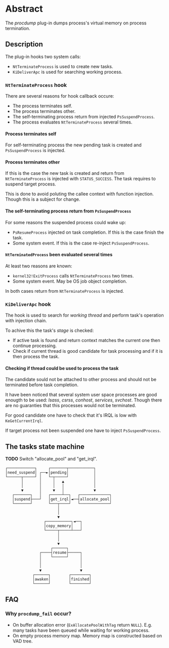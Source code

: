 # Abstract

The _procdump_ plug-in dumps process's virtual memory on process termination.

## Description

The plug-in hooks two system calls:
* `NtTerminateProcess` is used to create new tasks.
* `KiDeliverApc` is used for searching working process.

### `NtTerminateProcess` hook

There are several reasons for hook callback occure:
* The process terminates self.
* The process terminates other.
* The self-terminating process return from injected `PsSuspendProcess`.
* The process evaluates `NtTerminateProcess` several times.

#### Process terminates self

For self-terminating process the new pending task is created and
`PsSuspendProcess` is injected.

#### Process terminates other

If this is the case the new task is created and return from `NtTerminateProcess`
is injected with `STATUS_SUCCESS`. The task requires to suspend target process.

This is done to avoid poluting the callee context with function injection.
Though this is a subject for change.

#### The self-terminating process return from `PsSuspendProcess`

For some reasons the suspended process could wake up:
* `PsResumeProcess` injected on task completion. If this is the case finish the
  task.
* Some system event. If this is the case re-inject `PsSuspendProcess`.

#### `NtTerminatedProcess` been evaluated several times

At least two reasons are known:
* `kernel32!ExitProcess` calls `NtTerminateProcess` two times.
* Some system event. May be OS job object completion.

In both cases return from `NtTerminateProcess` is injected.

### `KiDeliverApc` hook

The hook is used to search for _working thread_ and perform task's operation
with injection chain.

To achive this the task's _stage_ is checked:
* If active task is found and return context matches the current one then
  continue processing.
* Check if current thread is good candidate for task processing and if it is
  then process the task.

#### Checking if thread could be used to process the task

The candidate sould not be attached to other process and should not be
terminated before task completion.

It have been noticed that several system user space processes are good enougth
to be used: _lsass_, _csrss_, _conhost_, _services_, _svchost_. Though there
are no guaranties that this processes would not be terminated.

For good candidate one have to check that it's IRQL is low with
`KeGetCurrentIrql`.

If target process not been suspended one have to inject `PsSuspendProcess`.

## The tasks state machine

**TODO** Switch "allocate_pool" and "get_irql".

```
┌────────────┐     ┌───────┬───────────┐
│need_suspend│ ┌──►│pending│           │
└──────┬─────┘ │   └─┬─────┘           │
       │       │     │   ▲             │
       │       │     │   │             │
       ▼       │     ▼   │             ▼
   ┌───────┐   │   ┌─────┴──┐   ┌─────────────┐
   │suspend├───┘   │get_irql│◄──┤allocate_pool│
   └───────┘       └───┬────┘   └─────────────┘
                       │
                       │
                       ▼
                 ┌───────────┐◄──┐
                 │copy_memory│   │
                 └─────┬─────┴───┘
                       │
                       │
                       ▼
                    ┌──────┐
               ┌────┤resume├─────┐
               │    └──────┘     │
               │                 │
               │                 │
               ▼                 ▼
            ┌──────┐        ┌────────┐
            │awaken│        │finished│
            └──────┘        └────────┘
```

## FAQ

### Why `procdump_fail` occur?

* On buffer allocation error (`ExAllocatePoolWithTag` return `NULL`).
  E.g. many tasks have been queued while waiting for working process.
* On empty process memory map.
  Memory map is constructed based on VAD tree.
